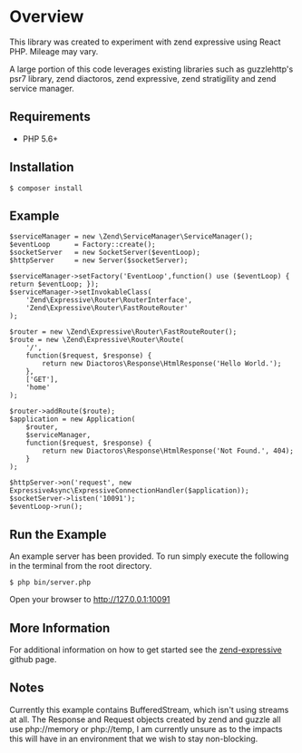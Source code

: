 Overview
====================
This library was created to experiment with zend expressive using React PHP.  Mileage may vary.

A large portion of this code leverages existing libraries such as guzzlehttp's psr7 library, zend diactoros, zend expressive, zend stratigility and zend service manager.

Requirements
--------------------
* PHP 5.6+

Installation
--------------------
    $ composer install
    
Example
------------------

    $serviceManager = new \Zend\ServiceManager\ServiceManager();
    $eventLoop      = Factory::create();
    $socketServer   = new SocketServer($eventLoop);
    $httpServer     = new Server($socketServer);
    
    $serviceManager->setFactory('EventLoop',function() use ($eventLoop) { return $eventLoop; });
    $serviceManager->setInvokableClass(
        'Zend\Expressive\Router\RouterInterface',
        'Zend\Expressive\Router\FastRouteRouter'
    );
    
    $router = new \Zend\Expressive\Router\FastRouteRouter();
    $route = new \Zend\Expressive\Router\Route(
        '/',
        function($request, $response) {
            return new Diactoros\Response\HtmlResponse('Hello World.');
        },
        ['GET'],
        'home'
    );
    
    $router->addRoute($route);
    $application = new Application(
        $router,
        $serviceManager,
        function($request, $response) {
            return new Diactoros\Response\HtmlResponse('Not Found.', 404);
        }
    );
    
    $httpServer->on('request', new ExpressiveAsync\ExpressiveConnectionHandler($application));
    $socketServer->listen('10091');
    $eventLoop->run();

    
Run the Example
--------------------
An example server has been provided. To run simply execute the following in the terminal from the root directory.

    $ php bin/server.php

Open your browser to http://127.0.0.1:10091

More Information
---------------------
For additional information on how to get started see the [zend-expressive](https://github.com/zendframework/zend-expressive) github page.

Notes
-------------
Currently this example contains BufferedStream, which isn't using streams at all.  The Response and Request objects created by zend and guzzle all use php://memory or php://temp, I am currently unsure as to the impacts this will have in an environment that we wish to stay non-blocking.


